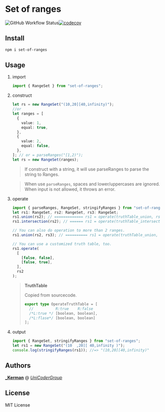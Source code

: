 # Set of ranges

![GitHub Workflow Status](https://img.shields.io/github/workflow/status/unicodergroup/set-of-ranges/Node.js%20CI?label=CI)[![codecov](https://codecov.io/gh/UniCoderGroup/set-of-ranges/branch/main/graph/badge.svg?token=AYNTXWT16R)](https://codecov.io/gh/UniCoderGroup/set-of-ranges)

## Install

```sh
npm i set-of-ranges
```

## Usage

1. import

   ```typescript
   import { RangeSet } from "set-of-ranges";
   ```

2. construct

   ```typescript
   let rs = new RangeSet("(10,20][40,infinity)");
   //or
   let ranges = [
     {
       value: 1,
       equal: true,
     },
     {
       value: 2,
       equal: false,
     },
   ]; // or = parseRanges("[1,2)");
   let rs = new RangeSet(ranges);
   ```

   > If construct with a string, it will use parseRanges to parse the string to Ranges.

   > When use `parseRanges`, spaces and lower/uppercases are ignored.
   > When input is not allowed, it throws an error.

3. operate

   ```typescript
   import { parseRanges, RangeSet, stringifyRanges } from "set-of-ranges";
   let rs1: RangeSet, rs2: RangeSet, rs3: RangeSet;
   rs1.union(rs2); // ============= rs1 = operate(truthTable_union, rs1, rs2);
   rs1.intersection(rs2); // ====== rs1 = operate(truthTable_intersection, rs1, rs2);

   // You can also do operation to more than 2 ranges.
   rs1.union(rs2, rs3); // ========== rs1 = operate(truthTable_union, rs1, operate(truthTable_union, rs4, rs3));

   // You can use a customized truth table, too.
   rs1.operate(
     [
       [false, false],
       [false, true],
     ],
     rs2
   );
   ```

   > **TruthTable**
   >
   > Copied from sourcecode.
   >
   > ```typescript
   > export type OperateTruthTable = [
   >   //          R:true    R:false
   >   /*L:true */ [boolean, boolean],
   >   /*L:flase*/ [boolean, boolean]
   > ];
   > ```

4. output

   ```typescript
   import { RangeSet, stringifyRanges } from "set-of-ranges";
   let rs1 = new RangeSet("(10  ,20][ 40,infinity )");
   console.log(stringifyRanges(rs1)); //=> "(10,20][40,infinity)"
   ```

## Authors

[**\_Kerman**](https://kermanx.github.io/) @ [_UniCoderGroup_](https://unicodergroup.github.io/)

## License

MIT License
